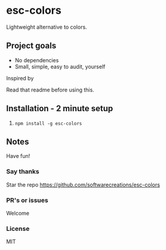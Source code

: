 # esc-colors
Lightweight alternative to colors.

## Project goals
* No dependencies
* Small, simple, easy to audit, yourself

Inspired by


Read that readme before using this.

## Installation - 2 minute setup

1. `npm install -g esc-colors`


## Notes


Have fun!

### Say thanks
Star the repo
https://github.com/softwarecreations/esc-colors

### PR's or issues
Welcome

### License
MIT
